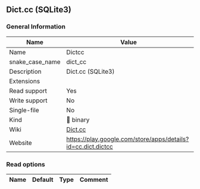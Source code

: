 
## Dict.cc (SQLite3) ##

### General Information ###
Name | Value
---- | -------
Name | Dictcc
snake_case_name | dict_cc
Description | Dict.cc (SQLite3)
Extensions | 
Read support | Yes
Write support | No
Single-file | No
Kind | 🔢 binary
Wiki | [Dict.cc](https://en.wikipedia.org/wiki/Dict.cc)
Website | https://play.google.com/store/apps/details?id=cc.dict.dictcc


### Read options ###
Name | Default | Type | Comment
---- | ------- | ---- | -------

